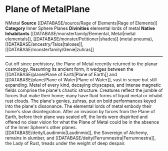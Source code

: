 ﻿---
alignment: N
element: Metal
id: '24'
name: Plane of Metal
plane_category: Inner Sphere Planes
rarity: Common
rus_type_level: null
source: '[[DATABASE/source/Rage of Elements|Rage of Elements]]'
trait:
- '[[DATABASE/trait/Metal|Metal]]'
type: Plane

---
# Plane of Metal<span class="item-type">Plane</span>

<span class="trait-alignment item-trait">N</span><span class="item-trait">Metal</span>
**Source** [[DATABASE/source/Rage of Elements|Rage of Elements]]
**Category** Inner Sphere Planes
**Divinities** elemental lords of metal
**Native Inhabitants** [[DATABASE/monsterfamily/Elemental, Metal|metal elementals]], [[DATABASE/monster/Petitioner|shades]] (metal pneuma), [[DATABASE/ancestry/Talos|taloses]], [[DATABASE/monsterfamily/Genie|zuhras]]

---
Cut off since prehistory, the Plane of Metal recently returned to the planar cosmology. Resuming its ancient form, it wedges between the [[DATABASE/plane/Plane of Earth|Plane of Earth]] and [[DATABASE/plane/Plane of Water|Plane of Water]], vast in scope but still expanding. Metal of every kind, decaying cityscapes, and intense magnetic fields comprise the plane's chaotic structure. Creatures reflect the jumble of forces that make their home; many have fluid forms of liquid metal or inhabit rust clouds. The plane's genies, zuhras, put on bold performances keyed into the plane's dissonance.
 The elemental lords of metal embody their home's slow disintegration. After an invasion by forces from the Plane of Earth, before their plane was sealed off, the lords were dispirited and offered no clear vision for what the Plane of Metal could be in the absence of the Inner Sphere's other planes. [[DATABASE/deity/Laudinmio|Laudinmio]], the Sovereign of Alchemy, remains in slumber, and [[DATABASE/deity/Ferrumnestra|Ferrumnestra]], the Lady of Rust, treads under the weight of deep despair.
